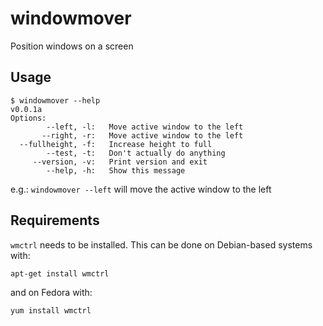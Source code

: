 windowmover
===========

Position windows on a screen

## Usage

```
$ windowmover --help
v0.0.1a
Options:
        --left, -l:   Move active window to the left
       --right, -r:   Move active window to the left
  --fullheight, -f:   Increase height to full
        --test, -t:   Don't actually do anything
     --version, -v:   Print version and exit
        --help, -h:   Show this message

```

e.g.: `windowmover --left` will move the active window to the left

## Requirements

`wmctrl` needs to be installed. This can be done on Debian-based systems with:

`apt-get install wmctrl`

and on Fedora with:

`yum install wmctrl`